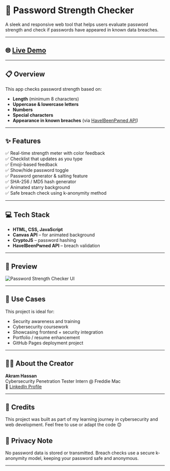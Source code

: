 # 🔐 Password Strength Checker

A sleek and responsive web tool that helps users evaluate password strength and check if passwords have appeared in known data breaches.

---

## 🌐 [Live Demo](https://karumigg.github.io/PWD-Strength-Checker/)

---

## 📋 Overview

This app checks password strength based on:

- **Length** (minimum 8 characters)
- **Uppercase & lowercase letters**
- **Numbers**
- **Special characters**
- **Appearance in known breaches** (via [HaveIBeenPwned API](https://haveibeenpwned.com/API/v3))

---

## ✨ Features

✅ Real-time strength meter with color feedback  
✅ Checklist that updates as you type  
✅ Emoji-based feedback  
✅ Show/hide password toggle  
✅ Password generator & salting feature  
✅ SHA-256 / MD5 hash generator  
✅ Animated starry background  
✅ Safe breach check using k-anonymity method  

---

## 💻 Tech Stack

- **HTML, CSS, JavaScript**
- **Canvas API** – for animated background
- **CryptoJS** – password hashing
- **HaveIBeenPwned API** – breach validation

---

## 📸 Preview

![Password Strength Checker UI](./your-screenshot.png)

---

## 🧠 Use Cases

This project is ideal for:

- Security awareness and training  
- Cybersecurity coursework  
- Showcasing frontend + security integration  
- Portfolio / resume enhancement  
- GitHub Pages deployment project

---

## 👨‍💻 About the Creator

**Akram Hassan**  
Cybersecurity Penetration Tester Intern @ Freddie Mac  
📎 [LinkedIn Profile](https://www.linkedin.com/in/ahassa)

---

## 🙌 Credits
This project was built as part of my learning journey in cybersecurity and web development.
Feel free to use or adapt the code 😊

## 🔐 Privacy Note

No password data is stored or transmitted. Breach checks use a secure k-anonymity model, keeping your password safe and anonymous.

---
